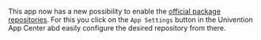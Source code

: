This app now has a new possibility to enable the [official package repositories](https://wiki.z-hub.io/display/K4U/Updating+Kopano+packages+directly+from+the+Kopano+download+server). For this you click on the `App Settings` button in the Univention App Center abd easily configure the desired repository from there.
